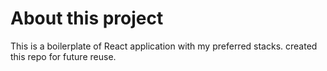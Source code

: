 # About this project
This is a boilerplate of React application with my preferred stacks. created this repo for future reuse.


